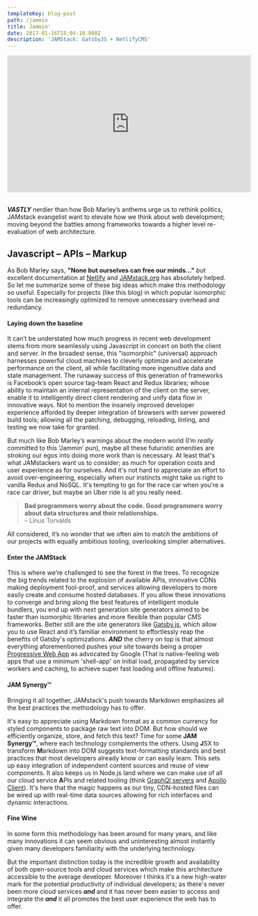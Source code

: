 ```yaml
---
templateKey: blog-post
path: /jammin
title: Jammin'
date: 2017-01-16T15:04:10.000Z
description: 'JAMStack: GatsbyJS + NetlifyCMS'
---
```

<iframe width="560" height="315" src="https://www.youtube.com/embed/RAW1wj3Lx0I?rel=0&amp;showinfo=0" frameborder="0" gesture="media" allow="encrypted-media" allowfullscreen></iframe>
<br/><br/>

**_VASTLY_** nerdier than how Bob Marley’s anthems urge us to rethink politics, JAMstack evangelist want to elevate how we think about web development; moving beyond the battles among frameworks towards a higher level re-evaluation of web architecture.  

## **J**avascript – **A**PIs – **M**arkup

As Bob Marley says, **"None but ourselves can free our minds..."** _but_ excellent documentation at [Netlify](https://www.netlify.com/blog/2017/06/06/jamstack-vs-isomorphic-server-side-rendering/) and [JAMstack.org](https://jamstack.org/) has absolutely helped. So let me summarize some of these big ideas which make this methodology so useful. Especially for projects (like this blog) in which popular isomorphic tools can be increasingly optimized to remove unnecessary overhead and redundancy. 

#### **Laying down the baseline**

It can’t be understated how much progress in recent web development stems from more seamlessly using Javascript in concert on both the client and server. In the broadest sense, this "isomorphic" (universal) approach harnesses powerful cloud machines to cleverly optimize and accelerate performance on the client, all while facilitating more ingenuitive data and state management. The runaway success of this generation of frameworks is Facebook’s open source tag-team React and Redux libraries; whose ability to maintain an internal representation of the client on the server, enable it to intelligently direct client rendering and unify data flow in innovative ways. Not to mention the insanely improved developer experience afforded by deeper integration of browsers with server powered build tools; allowing all the patching, debugging, reloading, linting, and testing we now take for granted. 

But much like Bob Marley’s warnings about the modern world (I’m *really* committed to this ‘Jammin’ pun), maybe all these futuristic amenities are stroking our egos into doing more work than is necessary. At least that's what JAMstackers want us to consider; as much for operation costs and user experience as for ourselves. And it's not hard to appreciate an effort to avoid over-engineering, especially when our instincts might take us right to vanilla Redux and NoSQL. It's tempting to go for the race car when you're a race car driver, but maybe an Uber ride is all you really need. 

> **Bad programmers worry about the code. Good programmers worry about data structures and their relationships.** 
> <br/> – Linus Torvalds

All considered, it’s no wonder that we often aim to match the ambitions of our projects with equally ambitious tooling, overlooking simpler alternatives. 

#### **Enter the JAMStack**
 

This is where we’re challenged to see the forest in the trees. To recognize the big trends related to the explosion of available APIs, innovative CDNs making deployment fool-proof, and services allowing developers to more easily create and consume hosted databases. If you allow these innovations to converge and bring along the best features of intelligent module bundlers, you end up with next generation site generators aimed to be faster than isomorphic libraries  and more flexible than popular CMS frameworks. Better still are the site generators like [Gatsby.js](https://www.gatsbyjs.org/), which allow you to use React and it’s familiar environment to effortlessly reap the benefits of Gatsby's optimizations. _**AND**_ the cherry on top is that almost everything aforementioned pushes your site towards being a proper [Progressive Web App](https://developers.google.com/web/progressive-web-apps/) as advocated by Google (That is native-feeling web apps that use a minimum 'shell-app' on initial load, propagated by service workers and caching, to achieve super fast loading and offline features).

#### **JAM Synergy™**

Bringing it all together, JAMstack's push towards Markdown emphasizes all the best practices the methodology has to offer. 

It's easy to appreciate using Markdown format as a common currency for styled components to package raw text into DOM. But how should we efficiently organize, store, and fetch this text? Time for some **JAM Synergy™**, where each technology complements the others. Using **J**SX to transform **M**arkdown into DOM suggests text-formatting standards and best practices that most developers already know or can easily learn. This sets up easy integration of independent content sources and reuse of view components. It also keeps us in Node.js land where we can make use of all our cloud service **A**PIs and related tooling (think [GraphQl servers](https://www.prismagraphql.com/) and [Apollo Client](https://www.apollographql.com/client)). It's here that the magic happens as our tiny, CDN-hosted files can be wired up with real-time data sources allowing for rich interfaces and dynamic interactions. 

#### **Fine Wine**

In some form this methodology has been around for many years, and like many innovations it can seem obvious and uninteresting almost instantly given many developers familiarity with the underlying technology. 

But the important distinction today is the incredible growth and availability of both open-source tools and cloud services which make this architecture accessible to the average developer. Moreover I thinks it's a new high-water mark for the potential productivity of individual developers; as there's never been more cloud services **_and_** and it has never been easier to access and  integrate the **_and_** it all promotes the best user experience the web has to offer. 

